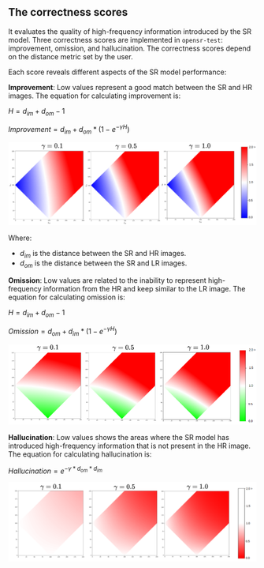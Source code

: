 # 

## The correctness scores

It evaluates the quality of high-frequency information introduced by the SR model. Three correctness scores are implemented in `opensr-test`: improvement, omission, and hallucination. The correctness scores depend on the distance metric set by the user.

Each score reveals different aspects of the SR model performance:

**Improvement**: Low values represent a good match between the SR and HR images. The equation for calculating improvement is:

$H = d_{im} + d_{om} - 1$

$Improvement = d_{im} + d_{om}*(1 - e^{-\gamma H})$

<p align="center">
  <img src="../images/improvement.png" alt="correctness_metric">
</p>

Where:

- $d_{im}$ is the distance between the SR and HR images.
- $d_{om}$ is the distance between the SR and LR images.

**Omission**: Low values are related to the inability to represent high-frequency information from the HR and keep similar to the LR image. The equation for calculating omission is:

$H = d_{im} + d_{om} - 1$

$Omission = d_{om} + d_{im}*(1 - e^{-\gamma H})$

<p align="center">
  <img src="../images/omission.png" alt="correctness_metric">
</p>

**Hallucination**: Low values shows the areas where the SR model has introduced high-frequency information that is not present in the HR image. The equation for calculating hallucination is:

$Hallucination = e^{-\gamma * d_{om} * d_{im}}$

<p align="center">
  <img src="../images/hallucination.png" alt="correctness_metric">
</p>

